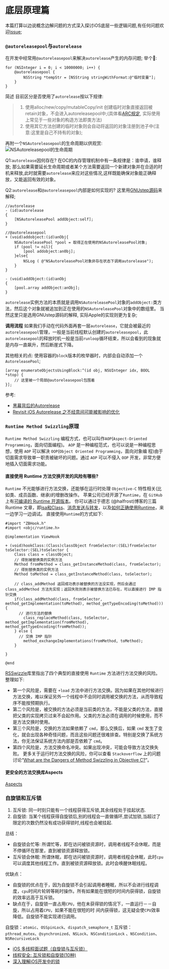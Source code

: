 # 底层原理篇
本篇打算以边说概念边解问题的方式深入探讨iOS底层一些逻辑问题,有任何问题欢迎[issue](https://github.com/binzi56/iOSSmallKnowledgePool/issues);

### `@autoreleasepool`与`autorelease`
在开发中经常用`@autoreleasepool`来解决`autorelease`产生的内存问题;
举个🌰:
```
for (NSInteger i = 0; i < 10000000; i++) {
    @autoreleasepool {
        NSString *tempStr = [NSString stringWithFormat:@"临时变量"];
    }
}
```

简述
目前区分是否使用了`autorelease`按以下规律:
> 1. 使用alloc/new/copy/mutableCopy/init 创建临时对象直接返回被retain对象，不会进入autoreleasepool中;(具体看[ARC规定](https://clang.llvm.org/docs/AutomaticReferenceCounting.html#precise-lifetime-semantics), 实际使用上常见于一些对象的构造方法即类方法)
> 2. 使用其它方法创建的临时对象则会自动将返回的对象注册到池子中(注意:这里是自己不持有的对象);

再附一个`NSAutoreleasepool`的生命周期以供观赏:
![NSAutoreleasepool的生命周期](https://upload-images.jianshu.io/upload_images/1893416-68279ed8c41752b3.png?imageMogr2/auto-orient/strip%7CimageView2/2/w/1240)

Q1:`autorelease`因何存在?
在OC的内存管理机制中有一条规律是：谁申请，谁释放;
那么如果需要延长生命周期或者某个方法需要返回一个新建对象并在合适的时机来释放,此时就需要`autorelease`来应对这些情况,这样既能确保对象能正确释放，又能返回有效的对象。

Q2:`autorelease`和`@autoreleasepool`内部是如何实现的?
这里用[GNUstep源码](http://www.gnustep.org/resources/downloads.php)来解释;
```
//autorelease
- (id)autorelease
{
    [NSAutoreleasePool addObject:self];
}
```

```
//@autoreleasepool
+ (void)addobject:(id)anObj{
    NSAutoreleasePool *pool = 取得正在使用的NSAutoreleasePool对象;
    if (pool != nil){
        [pool addobject:an0bj];
    }else{
        NSLog ( @"NSAutoreleasePool对象非存在状态下调用autorelease");
    }
}

- (void)addObject:(id)anObj
{
    [pool.array addObject:anObj];
}
```
`autorelease`实例方法的本质就是调用`NSAutoreleasePool`对象的`addObject:`类方法，然后这个对象就被追加到正在使用的`NSAutoreleasePool`对象中的数组里。
当然这里只是选用GNUstep源码的解释, 实际Apple的实现则更为复杂;

**调用流程**
如果我们手动在代码外面再套一层`autorelease`，它就会被最近的`autoreleasepool`管理，一般是当前线程默认创建的`autoreleasepool`，此`autoreleasepool`的释放时机一般是当前`runloop`循环结束，所以会看到的现象就是内存一直飙升，然后断崖式下降。

其他相关的点:
使用容器的`block`版本的枚举器时，内部会自动添加一个`AutoreleasePool`;
```
[array enumerateObjectsUsingBlock:^(id obj, NSUInteger idx, BOOL *stop) {
    // 这里被一个局部@autoreleasepool包围着
}];
```

参考:
* [黑幕背后的Autorelease](http://blog.sunnyxx.com/2014/10/15/behind-autorelease/)
* [Revisit iOS Autorelease 之不经意间可能被影响的优化](https://www.sohu.com/a/336220048_208051)


### `Runtime Method Swizzling`原理
`Runtime Method Swizzling` 编程方式，也可以叫作`AOP`(`Aspect-Oriented Programming`，面向切面编程)。
`AOP` 是一种编程范式，也可以说是一种编程思想，使用 `AOP` 可以解决 `OOP`(`Object Oriented Programming`，面向对象编
程)由于切面需求导致单一职责被破坏的问题。通过 `AOP` 可以不侵入 `OOP` 开发，非常方便地插入切面需求功能。

#### 直接使用 Runtime 方法交换开发的⻛险有哪些?
`Runtime` 不光能够进行方法交换，还能够在运行时处理 `Objective-C` 特性相关(比如类、成员函数、继承)的增删改操作。
苹果公司已经开源了`Runtime`，在 `GitHub` 上有[可编译的 Runtime 开源版本](https://github.com/0xxd0/objc4)。
你可以通过于德志 (@halfrost)博客的三篇 Runtime 文章，即[isa和Class](https://halfrost.com/objc_runtime_isa_class/)、[消息发送与转发](https://halfrost.com/objc_runtime_objc_msgsend/)，以及[如何正确使用Runtime](https://halfrost.com/how_to_use_runtime/)，来一边学习一边调试。
直接使用`Runtime`的方式如下:
```
#import "ZBHook.h"
#import <objc/runtime.h>

@implementation ViewHook

+ (void)hookClass:(Class)classObject fromSelector:(SEL)fromSelector toSelector:(SEL)toSelector {
    Class class = classObject;
    // 得到被替换类的实例方法
    Method fromMethod = class_getInstanceMethod(class, fromSelector);
    // 得到替换类的实例方法
    Method toMethod = class_getInstanceMethod(class, toSelector);

    // class_addMethod 返回成功表示被替换的方法没实现，然后会通过 class_addMethod 方法先实现；返回失败则表示被替换方法已存在，可以直接进行 IMP 指针交换
    if(class_addMethod(class, fromSelector, method_getImplementation(toMethod), method_getTypeEncoding(toMethod))) {
      // 进行方法的替换
        class_replaceMethod(class, toSelector, method_getImplementation(fromMethod), method_getTypeEncoding(fromMethod));
    } else {
      // 交换 IMP 指针
        method_exchangeImplementations(fromMethod, toMethod);
    }

}

@end

```
[RSSwizzle](https://github.com/rabovik/RSSwizzle/)库里指出了四个典型的直接使用 `Runtime` 方法进行方法交换的⻛险。整理如下:
* 第一个⻛险是，需要在 `+load` 方法中进行方法交换。因为如果在其他时候进行方法交换，难以保证另外一个线程中不会同时调用被交换的方法，从而导致程序不能按预期执行。
* 第二个⻛险是，被交换的方法必须是当前类的方法，不能是父类的方法，直接把父类的实现拷⻉过来不会起作用。父类的方法必须在调用的时候使用，而不是方法交换时使用。
* 第三个⻛险是，交换的方法如果依赖了 `cmd`，那么交换后，如果 `cmd` 发生了变化，就会出现各种奇怪问题，而且这些问题还很难排查。特别是交换了系统方法，你无法保证系统方法内部是否依赖了 `cmd`。
* 第四个⻛险是，方法交换命名冲突。如果出现冲突，可能会导致方法交换失败。
更多关于运行时方法交换的⻛险，你可以查看 `Stackoverflow` 上的问题讨论“[What are the Dangers of Method Swizzling in Objective C?](https://stackoverflow.com/questions/5339276/what-are-the-dangers-of-method-swizzling-in-objective-c)”。

#### 更安全的方法交换库Aspects
[Aspects](https://github.com/steipete/Aspects)


### 自旋锁和互斥锁
1. 互斥锁: 同一时刻只能有一个线程获得互斥锁,其余线程处于挂起状态.
2. 自旋锁: 当某个线程获得自旋锁后,别的线程会一直做循环,尝试加锁,当超过了限定的次数仍然没有成功获得锁时,线程也会被挂起.

总结：
* 自旋锁会忙等: 所谓忙等，即在访问被锁资源时，调用者线程不会休眠，而是不停循环在那里，直到被锁资源释放锁。
* 互斥锁会休眠: 所谓休眠，即在访问被锁资源时，调用者线程会休眠，此时`cpu`可以调度其他线程工作。直到被锁资源释放锁。此时会唤醒休眠线程。

优缺点：
* 自旋锁的优点在于，因为自旋锁不会引起调用者睡眠，所以不会进行线程调度，`cpu`时间片轮转等耗时操作。所有如果能在很短的时间内获得锁，自旋锁的效率远高于互斥锁。
* 缺点在于，自旋锁一直占用`CPU`，他在未获得锁的情况下，一直运行－－自旋，所以占用着`CPU`，如果不能在很短的时 间内获得锁，这无疑会使`CPU`效率降低。自旋锁不能实现递归调用。

自旋锁：`atomic`、`OSSpinLock`、`dispatch_semaphore_t`
互斥锁：`pthread_mutex`、`@synchronized`、`NSLock`、`NSConditionLock` 、`NSCondition`、`NSRecursiveLock`

* [iOS 多线程面试题（自旋锁与互斥锁）](https://www.jianshu.com/p/80043c824d2d)
* [线程安全: 互斥锁和自旋锁(10种)](http://www.cocoachina.com/articles/25513)
* [深入理解iOS开发中的锁](https://link.jianshu.com/?t=https://bestswifter.com/ios-lock/#osspinlock)
